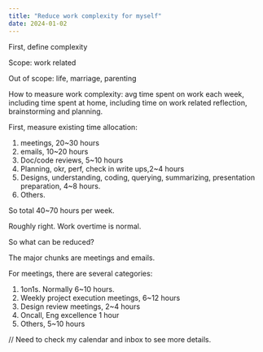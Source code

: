 ```yaml
---
title: "Reduce work complexity for myself"
date: 2024-01-02
---
```


First, define complexity

Scope: work related

Out of scope: life, marriage, parenting

How to measure work complexity: avg time spent on work each week, including time spent at home, including time on work related reflection, brainstorming and planning.

First, measure existing time allocation:

1. meetings, 20~30 hours
2. emails, 10~20 hours
3. Doc/code reviews, 5~10 hours
4. Planning, okr, perf, check in write ups,2~4 hours
5. Designs, understanding, coding, querying, summarizing, presentation preparation, 4~8 hours.
6. Others.

So total 40~70 hours per week.

Roughly right. Work overtime is normal.

So what can be reduced?

The major chunks are meetings and emails.

For meetings, there are several categories:

1. 1on1s. Normally 6~10 hours.
2. Weekly project execution meetings, 6~12 hours
3. Design review meetings, 2~4 hours
4. Oncall, Eng excellence 1 hour
5. Others, 5~10 hours

// Need to check my calendar and inbox to see more details.
